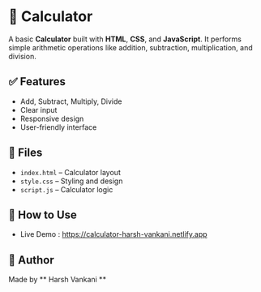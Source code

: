 # 🧮 Calculator

A basic **Calculator** built with **HTML**, **CSS**, and **JavaScript**. It performs simple arithmetic operations like addition, subtraction, multiplication, and division.

## ✅ Features

* Add, Subtract, Multiply, Divide
* Clear input
* Responsive design
* User-friendly interface

## 📁 Files

* `index.html` – Calculator layout
* `style.css` – Styling and design
* `script.js` – Calculator logic

## 🚀 How to Use

* Live Demo : https://calculator-harsh-vankani.netlify.app

## 👤 Author

Made by ** Harsh Vankani **
